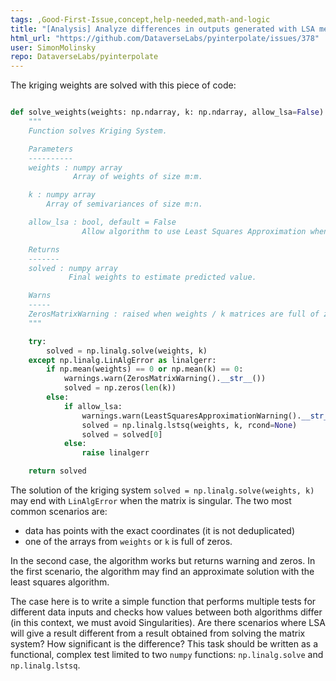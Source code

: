```yaml
---
tags: ,Good-First-Issue,concept,help-needed,math-and-logic
title: "[Analysis] Analyze differences in outputs generated with LSA method and solved with linalg.solve"
html_url: "https://github.com/DataverseLabs/pyinterpolate/issues/378"
user: SimonMolinsky
repo: DataverseLabs/pyinterpolate
---
```


The kriging weights are solved with this piece of code:

```python

def solve_weights(weights: np.ndarray, k: np.ndarray, allow_lsa=False) -> np.ndarray:
    """
    Function solves Kriging System.

    Parameters
    ----------
    weights : numpy array
              Array of weights of size m:m.

    k : numpy array
        Array of semivariances of size m:n.

    allow_lsa : bool, default = False
                Allow algorithm to use Least Squares Approximation when solver fails.

    Returns
    -------
    solved : numpy array
             Final weights to estimate predicted value.

    Warns
    -----
    ZerosMatrixWarning : raised when weights / k matrices are full of zeros.
    """

    try:
        solved = np.linalg.solve(weights, k)
    except np.linalg.LinAlgError as linalgerr:
        if np.mean(weights) == 0 or np.mean(k) == 0:
            warnings.warn(ZerosMatrixWarning().__str__())
            solved = np.zeros(len(k))
        else:
            if allow_lsa:
                warnings.warn(LeastSquaresApproximationWarning().__str__())
                solved = np.linalg.lstsq(weights, k, rcond=None)
                solved = solved[0]
            else:
                raise linalgerr

    return solved
```

The solution of the kriging system `solved = np.linalg.solve(weights, k)` may end with `LinAlgError` when the matrix is singular. The two most common scenarios are:

- data has points with the exact coordinates (it is not deduplicated)
- one of the arrays from `weights` or `k` is full of zeros. 

In the second case, the algorithm works but returns warning and zeros. In the first scenario, the algorithm may find an approximate solution with the least squares algorithm.

The case here is to write a simple function that performs multiple tests for different data inputs and checks how values between both algorithms differ (in this context, we must avoid Singularities). Are there scenarios where LSA will give a result different from a result obtained from solving the matrix system? How significant is the difference? This task should be written as a functional, complex test limited to two `numpy` functions: `np.linalg.solve` and `np.linalg.lstsq`.